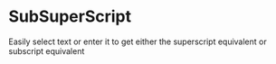 # SubSuperScript

Easily select text or enter it to get either the superscript equivalent or subscript equivalent